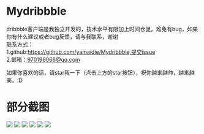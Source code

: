 # Mydribbble

dribbble客户端是我独立开发的，技术水平有限加上时间仓促，难免有bug，如果你有什么建议或者bug反馈，请与我联系，谢谢      
联系方式：      
1.github:https://github.com/yamaidie/Mydribbble,提交issue      
2.邮箱：970196066@qq.com

如果你喜欢的话，请star我一下（点击上方的star按钮），祝你越来越帅，越来越美。:D

# 部分截图       
![](https://github.com/yamaidie/Mydribbble/blob/master/sreeenshot%2FScreenshot_20160715-193548.png)
![](https://github.com/yamaidie/Mydribbble/blob/master/sreeenshot%2FScreenshot_20160715-193655.png)
![](https://github.com/yamaidie/Mydribbble/blob/master/sreeenshot%2FScreenshot_20160715-193728.png)
![](https://github.com/yamaidie/Mydribbble/blob/master/sreeenshot%2FScreenshot_20160715-193756.png)
![](https://github.com/yamaidie/Mydribbble/blob/master/sreeenshot%2FScreenshot_20160715-193825.png)
![](https://github.com/yamaidie/Mydribbble/blob/master/sreeenshot%2FScreenshot_20160715-193847.png)

